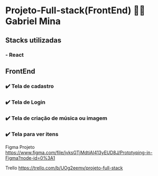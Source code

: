 # Projeto-Full-stack(FrontEnd) :technologist: Gabriel Mina
## Stacks utilizadas
### - React



## FrontEnd

### :heavy_check_mark: Tela de cadastro 
### :heavy_check_mark: Tela de Login
### :heavy_check_mark: Tela de criação de música ou imagem 
### :heavy_check_mark: Tela para ver itens


Figma Projeto 
https://www.figma.com/file/jvksGTjMdtiAl413yEUD8J/Prototyping-in-Figma?node-id=0%3A1

Trello
https://trello.com/b/UOg2eemv/projeto-full-stack
